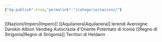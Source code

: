 ```yaml
---
{"dg-publish":true,"permalink":"/categorie/nazioni/"}
---
```


[[Nazioni/Impero\|Impero]] 
[[Aquilanera\|Aquilanera]]
Ierendi
Averoigne
Darokin
Albion
Vendieg
Autocrazia d'Oriente 
Potentato di Iconio 
[[Regno di Strigonia\|Regno di Strigonia]] 
Territori di Heldann 